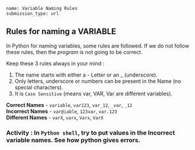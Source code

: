 ```ngMeta
name: Variable Naming Rules
submission_type: url
```

## Rules for naming a VARIABLE 


In Python for naming variables, some rules are followed. If we do not follow these rules, then the *program* is not going to be correct.  
  
Keep these 3 rules always in your mind :  
  
1. The name starts with either a - Letter or an _ (underscore).  
2. Only letters, underscore or numbers can be present in the Name (no special characters).  
3. It is `Case Sensitive` (means var, VAR, Var are different variables).

**Correct Names** - `variable`, `var123`, `var_12`, `_var`, `_12`  
**Incorrect Names** - `var@iable`, `123var`, `var.123`  
**Different Names** - `varX`, `varx`, `Varx`, `VarX`

### Activity : In `Python shell`, try to put values in the Incorrect variable names. See how python gives errors.
